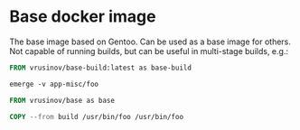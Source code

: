 # Base docker image

The base image based on Gentoo. Can be used as a base image for others. Not
capable of running builds, but can be useful in multi-stage builds, e.g.:

```Dockerfile
FROM vrusinov/base-build:latest as base-build

emerge -v app-misc/foo

FROM vrusinov/base as base

COPY --from build /usr/bin/foo /usr/bin/foo
```
